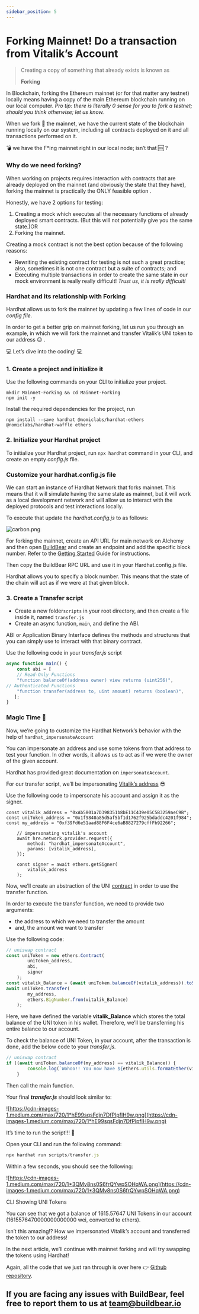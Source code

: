 ```yaml
---
sidebar_position: 5
---
```


# Forking Mainnet! Do a transaction from Vitalik’s Account 

> Creating a copy of something that already exists is known as
> 
> 
> **Forking**
> 

In Blockchain, forking the Ethereum mainnet (or for that matter any testnet) locally means having a copy of the main Ethereum blockchain running on our local computer. *Pro tip: there is literally 0 sense for you to fork a testnet; should you think otherwise; let us know.*

When we fork 🍴 the mainnet, we have the current state of the blockchain running locally on our system, including all contracts deployed on it and all transactions performed on it.

💣 we have the F*ing mainnet right in our local node; isn’t that 🆒 ?

### Why do we need forking?

When working on projects requires interaction with contracts that are already deployed on the mainnet (and obviously the state that they have), forking the mainnet is practically the ONLY feasible option .

Honestly, we have 2 options for testing:

1. Creating a mock which executes all the necessary functions of already deployed smart contracts. (But this will not potentially give you the same state.)OR
2. Forking the mainnet.

Creating a mock contract is not the best option because of the following reasons:

- Rewriting the existing contract for testing is not such a great practice; also, sometimes it is not one contract but a suite of contracts; and
- Executing multiple transactions in order to create the same state in our mock environment is really really difficult! *Trust us, it is really difficult!*

### Hardhat and its relationship with Forking

Hardhat allows us to fork the mainnet by updating a few lines of code in our *config file.*

In order to get a better grip on mainnet forking, let us run you through an example, in which we will fork the mainnet and transfer Vitalik’s UNI token to our address 😉 .

💻 Let’s dive into the coding! 💻

### 1. Create a project and initialize it

Use the following commands on your CLI to initialize your project.

```
mkdir Mainnet-Forking && cd Mainnet-Forking
npm init -y
```

Install the required dependencies for the project, run

```
npm install --save hardhat @nomiclabs/hardhat-ethers @nomiclabs/hardhat-waffle ethers
```

### 2. Initialize your Hardhat project

To initialize your Hardhat project, run `npx hardhat` command in your CLI, and create an empty *config.js* file.

### Customize your hardhat.config.js file

We can start an instance of Hardhat Network that forks mainnet. This means that it will simulate having the same state as mainnet, but it will work as a local development network and will allow us to interact with the deployed protocols and test interactions locally.

To execute that update the *hardhat.config.js* to as follows:

![carbon.png](ForkingEthereumMainnet/carbon.png)

For forking the mainnet, create an API URL for main network on Alchemy and then open [BuildBear](https://bit.ly/buildbear-dashboard) and create an endpoint and add the specific block number. Refer to the [Getting Started](https://www.notion.so/Getting-Started-8e561563dd2e410c969874ba3c1684ee) Guide for instructions.

Then copy the BuildBear RPC URL and use it in your Hardhat.config.js file.

Hardhat allows you to specify a block number. This means that the state of the chain will act as if we were at that given block.

### 3. Create a Transfer script

- Create a new folder`scripts` in your root directory, and then create a file inside it, named `transfer.js`
- Create an async function, `main`, and define the ABI.

ABI or Application Binary Interface defines the methods and structures that you can simply use to interact with that binary contract.

Use the following code in your t*ransfer.js* script

```jsx
async function main() {
    const abi = [
    // Read-Only Functions
    "function balanceOf(address owner) view returns (uint256)",
// Authenticated Functions
    "function transfer(address to, uint amount) returns (boolean)",
   ];
}
```

### Magic Time 💫

Now, we’re going to customize the Hardhat Network’s behavior with the help of `hardhat_impersonateAccount`

You can impersonate an address and use some tokens from that address to test your function. In other words, it allows us to act as if we were the owner of the given account.

Hardhat has provided great documentation on `impersonateAccount`.

For our transfer script, we’ll be impersonating [Vitalik’s address](https://etherscan.io/address/0xab5801a7d398351b8be11c439e05c5b3259aec9b) 😎

Use the following code to impersonate his account and assign it as the signer.

```
const vitalik_address = "0xAb5801a7D398351b8bE11C439e05C5B3259aeC9B";
const uniToken_address = "0x1f9840a85d5af5bf1d1762f925bdaddc4201f984";
const my_address = "0xf39Fd6e51aad88F6F4ce6aB8827279cffFb92266";
```

```
    // impersonating vitalik's account
    await hre.network.provider.request({
        method: "hardhat_impersonateAccount",
        params: [vitalik_address],
    });

    const signer = await ethers.getSigner(
        vitalik_address
    );
```

Now, we’ll create an abstraction of the UNI [contract](https://etherscan.io/address/0x1f9840a85d5af5bf1d1762f925bdaddc4201f984) in order to use the transfer function.

In order to execute the transfer function, we need to provide two arguments:

- the address to which we need to transfer the amount
- and, the amount we want to transfer

Use the following code:

```jsx
// uniswap contract
const uniToken = new ethers.Contract(
        uniToken_address,
        abi,
        signer
    );
const vitalik_Balance = (await uniToken.balanceOf(vitalik_address)).toString()
await uniToken.transfer(
        my_address,
        ethers.BigNumber.from(vitalik_Balance)
    );
```

Here, we have defined the variable **vitalik_Balance** which stores the total balance of the UNI token in his wallet. Therefore, we’ll be transferring his entire balance to our account.

To check the balance of UNI Token, in your account, after the transaction is done, add the below code to your *transfer.js.*

```jsx
// uniswap contract
if ((await uniToken.balanceOf(my_address) == vitalik_Balance)) {
        console.log(`Wohoo!! You now have ${ethers.utils.formatEther(vitalik_Balance)} UNI Tokens!`)
    }
```

Then call the main function.

Your final ***transfer.js*** should look similar to:

![https://cdn-images-1.medium.com/max/720/1*hE99sqsFdjn7DfPlpfIH9w.png](https://cdn-images-1.medium.com/max/720/1*hE99sqsFdjn7DfPlpfIH9w.png)

It’s time to run the script!!! 🥳

Open your CLI and run the following command:

```jsx
npx hardhat run scripts/transfer.js
```

Within a few seconds, you should see the following:

![https://cdn-images-1.medium.com/max/720/1*3QMv8ns0S6frQYwpSOHqWA.png](https://cdn-images-1.medium.com/max/720/1*3QMv8ns0S6frQYwpSOHqWA.png)

CLI Showing UNI Tokens

You can see that we got a balance of 1615.57647 UNI Tokens in our account (1615576470000000000000 wei, converted to ethers).

Isn’t this amazing!? How we impersonated Vitalik’s account and transferred the token to our address!

In the next article, we’ll continue with mainnet forking and will try swapping the tokens using Hardhat!

Again, all the code that we just ran through is over here 👉 [Github repository](https://github.com/UV-Labs/Tutorials). 

## If you are facing any issues with BuildBear, feel free to report them to us at **[team@buildbear.io](mailto:team@buildbear.io)**